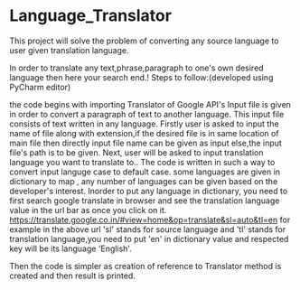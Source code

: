 # Language_Translator
This project will solve the problem of converting any source language to user given translation language.

In order to translate any text,phrase,paragraph to one's own desired language then here your search end.!
Steps to follow:(developed using PyCharm editor)

the code begins with importing Translator of Google API's
Input file is given in order to convert a paragraph of text to another language.
This input file consists of text written in any language.
Firstly user is asked to input the name of file along with extension,if the desired file is in same location of main file then directly input file name can be given as input else,the input file's path is to be given.
Next, user will be asked to input translation language you want to translate to..
The code is written in such a way to convert input languge case to default case.
some languages are given in dictionary to map , any number of languages can be given based on the developer's interest.
Inorder to put any language in dictionary, you need to first search google translate in browser and see the translation language value in the url bar as once you click on it.
https://translate.google.co.in/#view=home&op=translate&sl=auto&tl=en
for example in the above url 'sl' stands for source language and 'tl' stands for translation language,you need to put 'en' in dictionary value and respected key will be its language 'English'.

Then the code is simpler as creation of reference to Translator method is created and then result is printed.
